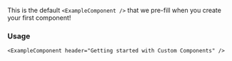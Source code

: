 This is the default `<ExampleComponent />` that we pre-fill when you create your first component!

### Usage

```mdx
<ExampleComponent header="Getting started with Custom Components" />
```
